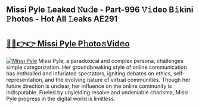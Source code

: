## Missi Pyle 𝙻eaked 𝙽u𝚍e - Part-996 𝚅𝚒deo B𝚒kini 𝙿hotos - Hot All 𝙻eaks AE291

# <h2><a href="http://ld1a0d8.urlbe.top/?page=Missi+Pyle">🔗🔗👉👉 Missi Pyle P𝚑oto𝚜Vid𝚎o</a></h2>

[![Missi Pyle](https://i.imgur.com/eBuTRDB.gif)](http://ld1a0d8.urlbe.top/?page=Missi+Pyle)
Missi Pyle, a paradoxical and complex persona, challenges simple categorization. Her groundbreaking style of online communication has enthralled and infuriated spectators, igniting debates on ethics, self-representation, and the evolving nature of virtual communities. Though her future direction is unclear, her influence on the online community is indisputable. Fueled by unyielding resolve and undeniable charisma, Missi Pyle progress in the digital world is limitless.
